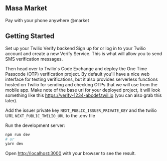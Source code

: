 ## Masa Market
Pay with your phone anywhere @market

## Getting Started

Set up your Twilio Verify backend
Sign up for or log in to your Twilio account and create a new Verify Service. This is what will allow you to send SMS verification messages.

Then head over to Twilio's Code Exchange and deploy the One Time Passcode (OTP) verification project. By default you'll have a nice web interface for testing verifications, but it also provides serverless functions hosted on Twilio for sending and checking OTPs that we will use from the mobile app. Make note of the base url for your deployed project, it will look something like this https://verify-1234-abcdef.twil.io (you can also grab this later).

Add the issuer private key `NEXT_PUBLIC_ISSUER_PRIVATE_KEY` and the twilio URL `NEXT_PUBLIC_TWILIO_URL` to the .env file

Run the development server:

```bash
npm run dev
# or
yarn dev
```

Open [http://localhost:3000](http://localhost:3000) with your browser to see the result.
